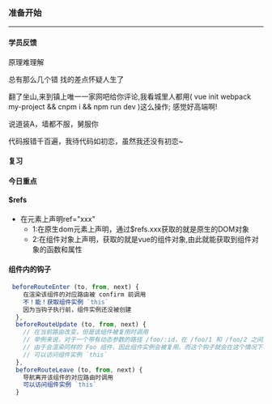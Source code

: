 ### 准备开始
---
#### 学员反馈

 原理难理解

 总有那么几个错 找的差点怀疑人生了
 
 翻了坐山,来到镇上唯一一家网吧给你评论,我看城里人都用( vue init webpack my-project && cnpm i && npm run dev )这么操作; 感觉好高端啊!

 说道装A，墙都不服，舅服你

 代码报错千百遍，我待代码如初恋，虽然我还没有初恋~
#### 复习

#### 今日重点

#### $refs
* 在元素上声明ref="xxx"
    - 1:在原生dom元素上声明，通过$refs.xxx获取的就是原生的DOM对象
    - 2:在组件对象上声明，获取的就是vue的组件对象,由此就能获取到组件对象的函数和属性

#### 组件内的钩子
```javascript
 beforeRouteEnter (to, from, next) {
    在渲染该组件的对应路由被 confirm 前调用
    不！能！获取组件实例 `this`
    因为当钩子执行前，组件实例还没被创建
  },
  beforeRouteUpdate (to, from, next) {
    // 在当前路由改变，但是该组件被复用时调用
    // 举例来说，对于一个带有动态参数的路径 /foo/:id，在 /foo/1 和 /foo/2 之间跳转的时候，
    // 由于会渲染同样的 Foo 组件，因此组件实例会被复用。而这个钩子就会在这个情况下被调用。
    // 可以访问组件实例 `this`
  },
  beforeRouteLeave (to, from, next) {
    导航离开该组件的对应路由时调用
    可以访问组件实例 `this`
  }

```